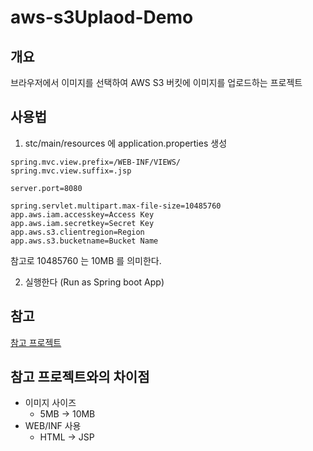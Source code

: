 # aws-s3Uplaod-Demo

## 개요

브라우저에서 이미지를 선택하여 AWS S3 버킷에 이미지를 업로드하는 프로젝트

## 사용법

1. stc/main/resources 에 application.properties 생성

```properties
spring.mvc.view.prefix=/WEB-INF/VIEWS/
spring.mvc.view.suffix=.jsp

server.port=8080

spring.servlet.multipart.max-file-size=10485760
app.aws.iam.accesskey=Access Key
app.aws.iam.secretkey=Secret Key
app.aws.s3.clientregion=Region
app.aws.s3.bucketname=Bucket Name
```
참고로 10485760 는 10MB 를 의미한다.

2. 실행한다 (Run as Spring boot App)

## 참고
[참고 프로젝트](https://github.com/nadunc/AWS-S3-image-uploader-with-java-spring-boot)

## 참고 프로젝트와의 차이점

   * 이미지 사이즈
      * 5MB -> 10MB
   * WEB/INF 사용
      * HTML -> JSP
